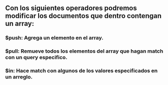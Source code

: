## Con los siguientes operadores podremos modificar los documentos que dentro contengan un array:

### $push: Agrega un elemento en el array.

### $pull: Remueve todos los elementos del array que hagan match con un query especifico.

### $in: Hace match con algunos de los valores especificados en un arreglo.